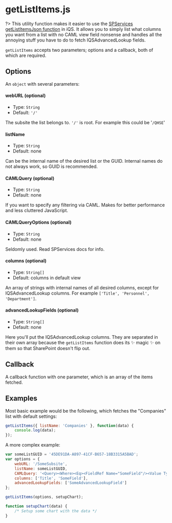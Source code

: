 # **getListItems.js**

?> This utility function makes it easier to use the [SPServices getListItemsJson function](http://sympmarc.github.io/SPServices/utilities/SPGetListItemsJson.html) in iQS. It allows you to simply list what columns you want from a list with no CAML view field nonsense and handles all the annoying stuff you have to do to fetch IQSAdvancedLookup fields.

`getListItems` accepts two parameters; options and a callback, both of which are required.

## Options

An `object` with several parameters:

#### webURL (optional)
- Type: `String`
- Default: `'/'`

The subsite the list belongs to. `'/'` is root. For example this could be '`/QHSE`'

#### listName
- Type: `String`
- Default: none

Can be the internal name of the desired list or the GUID. Internal names do not always work, so GUID is recommended.

#### CAMLQuery (optional)
- Type: `String`
- Default: none

If you want to specify any filtering via CAML. Makes for better performance and less cluttered JavaScript.

#### CAMLQueryOptions (optional)
- Type: `String`
- Default: none

Seldomly used. Read SPServices docs for info.

#### columns (optional)
- Type: `String[]`
- Default: columns in default view

An array of strings with internal names of all desired columns, except for IQSAdvancedLookup columns. For example `['Title', 'Personnel', 'Department']`.

#### advancedLookupFields (optional)
- Type: `String[]`
- Default: none

Here you'll put the IQSAdvancedLookup columns. They are separated in their own array because the `getListItems` function does its ✨ magic ✨ on them so that SharePoint doesn't flip out.

## Callback

A callback function with one parameter, which is an array of the items fetched.

## Examples

Most basic example would be the following, which fetches the "Companies" list with default settings:

```js
getListItems({ listName: 'Companies' }, function(data) {
    console.log(data);
});
```

A more complex example:

```js
var someListGUID = '45DE91DA-A897-41CF-B657-18B3315A5BAD';
var options = {
    webURL: '/SomeSubsite',
    listName: someListGUID,
    CAMLQuery: '<Query><Where><Eq><FieldRef Name="SomeField"/><Value Type="Choice">SomeChoice</Value></Eq></Where></Query>',
    columns: ['Title', 'SomeField'],
    advancedLookupFields: ['SomeAdvancedLookupField']
};

getListItems(options, setupChart);

function setupChart(data) {
    /* Setup some chart with the data */
}

```